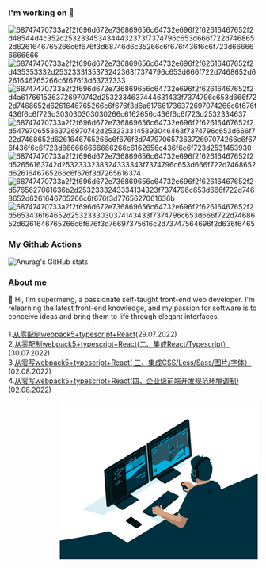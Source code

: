 
### I'm working on 👋

![68747470733a2f2f696d672e736869656c64732e696f2f62616467652f2d48544d4c352d2532334534344432373f7374796c653d666f722d7468652d6261646765266c6f676f3d68746d6c35266c6f676f436f6c6f723d666666666666](https://user-images.githubusercontent.com/76035703/181709490-0d67695d-c3c4-4015-adf4-6d97c5479ae0.svg)
![68747470733a2f2f696d672e736869656c64732e696f2f62616467652f2d435353332d2532333135373242363f7374796c653d666f722d7468652d6261646765266c6f676f3d63737333](https://user-images.githubusercontent.com/76035703/181709493-7da5d376-3de6-45b6-9878-98f170bcb8c5.svg)
![68747470733a2f2f696d672e736869656c64732e696f2f62616467652f2d4a6176615363726970742d2532334637444631433f7374796c653d666f722d7468652d6261646765266c6f676f3d6a617661736372697074266c6f676f436f6c6f723d303030303030266c6162656c436f6c6f723d2532334637](https://user-images.githubusercontent.com/76035703/181709487-ca8870b8-7401-41b0-8d56-fd0304bf84af.svg)
![68747470733a2f2f696d672e736869656c64732e696f2f62616467652f2d547970655363726970742d2532333145393046463f7374796c653d666f722d7468652d6261646765266c6f676f3d74797065736372697074266c6f676f436f6c6f723d666666666666266c6162656c436f6c6f723d2531453930](https://user-images.githubusercontent.com/76035703/181709499-c4bc7b0d-604b-44fa-86ef-504bca62cbb0.svg)
![68747470733a2f2f696d672e736869656c64732e696f2f62616467652f2d52656163742d2532333238324333343f7374796c653d666f722d7468652d6261646765266c6f676f3d7265616374](https://user-images.githubusercontent.com/76035703/181709495-be93d905-849f-4ea8-9574-6284c45d36c9.svg)
![68747470733a2f2f696d672e736869656c64732e696f2f62616467652f2d5765627061636b2d2532333243334134323f7374796c653d666f722d7468652d6261646765266c6f676f3d7765627061636b](https://user-images.githubusercontent.com/76035703/181709498-53236136-17d8-44d3-ab08-2c98a91e98ae.svg)
![68747470733a2f2f696d672e736869656c64732e696f2f62616467652f2d5653436f64652d2532333030374143433f7374796c653d666f722d7468652d6261646765266c6f676f3d76697375616c2d73747564696f2d636f6465](https://user-images.githubusercontent.com/76035703/181709492-34b243aa-4a1b-43d9-b434-d5b9da2473c5.svg)
### My Github Actions
![Anurag's GitHub stats](https://github-readme-stats.vercel.app/api?username=weimeng0910&show_icons=true&theme=radical)

### About me
🍉 Hi, I'm supermeng, a passionate self-taught front-end web developer. I'm relearning the latest front-end knowledge, and my passion for software is to conceive ideas and bring them to life through elegant interfaces.<br/>
<br/>
1.[从零配制webpack5+typescript+React](https://github.com/weimeng0910/blog/issues/2)(29.07.2022)<br/>
2.[从零配制webpack5+typescript+React(二、集成React/Typescript）](https://github.com/weimeng0910/blog/issues/3)(30.07.2022)<br/>
3.[从零写webpack5+typescript+React( 三、集成CSS/Less/Sass/图片/字体）](https://github.com/weimeng0910/blog/issues/4)(02.08.2022)<br/>
4.[从零写webpack5+typescript+React(四、企业级前端开发规范环境调制)](https://github.com/weimeng0910/blog/issues/5)(02.08.2022)


<img align="right" alt="Coding" width="400" src="https://github.com/weimeng0910/weimeng0910/blob/main/code.gif" width="500" height="320"/>
